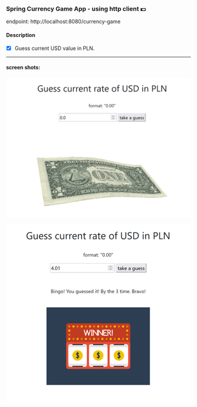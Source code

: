 ### Spring Currency Game App - using http client  :dollar: 

endpoint: http://localhost:8080/currency-game

#### Description

* [X] Guess current USD value in PLN.

***
#### screen shots:

![screen shot](https://github.com/Rafal-Stefanski/Spring-Currency-Game/blob/master/src/main/resources/static/screen_shot_01.png)

[comment]: <> (![screen shot]&#40;.\src\main\resources\static\screen_shot_01.png&#41;)

![screen shot](https://github.com/Rafal-Stefanski/Spring-Currency-Game/blob/master/src/main/resources/static/screen_shot_02.png)

[comment]: <> (![screen shot]&#40;.\src\main\resources\static\screen_shot_02.png&#41;)

